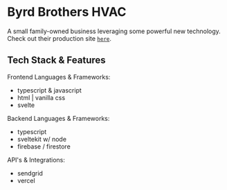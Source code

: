# Byrd Brothers HVAC

A small family-owned business leveraging some powerful new technology. Check out their production site [`here`](https://www.byrdbrothershvac.com).

## Tech Stack & Features

Frontend Languages & Frameworks:
- typescript & javascript
- html | vanilla css
- svelte

Backend Languages & Frameworks:
- typescript
- sveltekit w/ node
- firebase / firestore

API's & Integrations:
- sendgrid
- vercel


